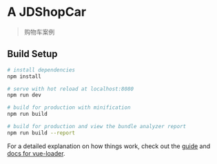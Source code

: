 # A JDShopCar

> 购物车案例

## Build Setup

``` bash
# install dependencies
npm install  

# serve with hot reload at localhost:8080
npm run dev 

# build for production with minification
npm run build

# build for production and view the bundle analyzer report
npm run build --report
```

For a detailed explanation on how things work, check out the [guide](http://vuejs-templates.github.io/webpack/) and [docs for vue-loader](http://vuejs.github.io/vue-loader).
